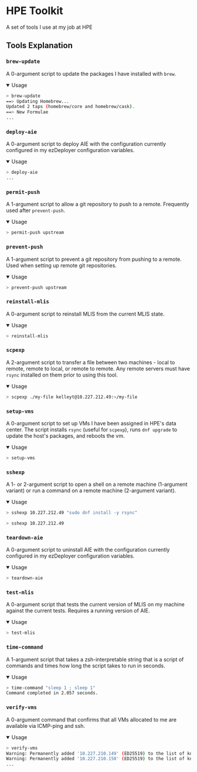 # HPE Toolkit
A set of tools I use at my job at HPE

## Tools Explanation

### `brew-update`

A 0-argument script to update the packages I have installed with `brew`.

<details open><summary>Usage</summary>

```sh
> brew-update
==> Updating Homebrew...
Updated 2 taps (homebrew/core and homebrew/cask).
==> New Formulae
...
```

</details>

### `deploy-aie`

A 0-argument script to deploy AIE with the configuration currently configured in my ezDeployer configuration variables.

<details open><summary>Usage</summary>

```sh
> deploy-aie
...
```

</details>

### `permit-push`

A 1-argument script to allow a git repository to push to a remote. Frequently used after `prevent-push`.

<details open><summary>Usage</summary>

```sh
> permit-push upstream
```

</details>

### `prevent-push`

A 1-argument script to prevent a git repository from pushing to a remote. Used when setting up remote git repositories.

<details open><summary>Usage</summary>

```sh
> prevent-push upstream
```

</details>

### `reinstall-mlis`

A 0-argument script to reinstall MLIS from the current MLIS state.

<details open><summary>Usage</summary>

```sh
> reinstall-mlis
```

</details>

### `scpexp`

A 2-argument script to transfer a file between two machines - local to remote, remote to local, or remote to remote. Any remote servers must have `rsync` installed on them prior to using this tool.

<details open><summary>Usage</summary>

```sh
> scpexp ./my-file kelleyt@10.227.212.49:~/my-file
```

</details>

### `setup-vms`

A 0-argument script to set up VMs I have been assigned in HPE's data center. The script installs `rsync` (useful for `scpexp`), runs `dnf upgrade` to update the host's packages, and reboots the vm.

<details open><summary>Usage</summary>

```sh
> setup-vms
```

</details>

### `sshexp`

A 1- or 2-argument script to open a shell on a remote machine (1-argument variant) or run a command on a remote machine (2-argument variant).

<details open><summary>Usage</summary>

```sh
> sshexp 10.227.212.49 "sudo dnf install -y rsync"
```

```sh
> sshexp 10.227.212.49
```

</details>

### `teardown-aie`

A 0-argument script to uninstall AIE with the configuration currently configured in my ezDeployer configuration variables.

<details open><summary>Usage</summary>

```sh
> teardown-aie
```

</details>

### `test-mlis`

A 0-argument script that tests the current version of MLIS on my machine against the current tests. Requires a running version of AIE.

<details open><summary>Usage</summary>

```sh
> test-mlis
```

</details>

### `time-command`

A 1-argument script that takes a zsh-interpretable string that is a script of commands and times how long the script takes to run in seconds.

<details open><summary>Usage</summary>

```sh
> time-command "sleep 1 ; sleep 1"
Command completed in 2.057 seconds.
```

</details>

### `verify-vms`

A 0-argument command that confirms that all VMs allocated to me are available via ICMP-ping and ssh.

<details open><summary>Usage</summary>

```sh
> verify-vms
Warning: Permanently added '10.227.210.149' (ED25519) to the list of known hosts.
Warning: Permanently added '10.227.210.150' (ED25519) to the list of known hosts.
...
```

</details>

